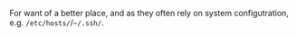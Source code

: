 For want of a better place, and as they often rely on system configutration, e.g. `/etc/hosts/`/`~/.ssh/`.
